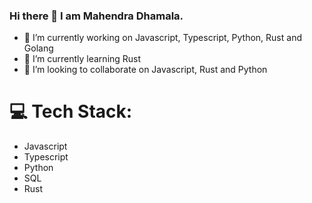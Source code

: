 ### Hi there 👋 I am Mahendra Dhamala.

- 🔭 I’m currently working on Javascript, Typescript, Python, Rust and Golang
- 🌱 I’m currently learning Rust
- 👯 I’m looking to collaborate on Javascript, Rust and Python


# 💻 Tech Stack:

- Javascript
- Typescript
- Python
- SQL
- Rust

